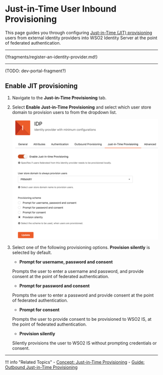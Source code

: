 # Just-in-Time User Inbound Provisioning

This page guides you through configuring [Just-in-Time (JIT) provisioning](../../../concepts/jit-provisioning) users from external identity providers into WSO2 Identity Server at the point of federated authentication. 

-----

{!fragments/register-an-identity-provider.md!}

----

(TODO: dev-portal-fragment?)

## Enable JIT provisioning

1. Navigate to the **Just-in-Time Provisioning** tab.

2. Select **Enable Just-in-Time Provisioning** and select which user store domain to provision users to from the dropdown list. 

    ![enable-jit-provisioning](../../assets/img/guides/enable-jit-provisioning.png)

3. Select one of the following provisioning options. **Provision silently** is selected by default. 

    - **Prompt for username, password and consent**

    Prompts the user to enter a username and password, and provide consent at the point of federated authentication. 

    - **Prompt for password and consent**

    Prompts the user to enter a password and provide consent at the point of federated authentication. 

    - **Prompt for consent**

    Prompts the user to provide consent to be provisioned to WSO2 IS, at the point of federated authentication. 

    - **Provision silently**

    Silently provisions the user to WSO2 IS without prompting credentials or consent. 

----

!!! info "Related Topics"
    - [Concept: Just-in-Time Provisioning](../../../concepts/jit-provisioning)
    - [Guide: Outbound Just-in-Time Provisioning](TODO:link-to-guide)
    
